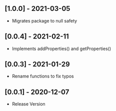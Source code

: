 ## [1.0.0] - 2021-03-05

- Migrates package to null safety

## [0.0.4] - 2021-02-11

- Implements addProperties() and getProperties()

## [0.0.3] - 2021-01-29

- Rename functions to fix typos

## [0.0.1] - 2020-12-07

- Release Version
